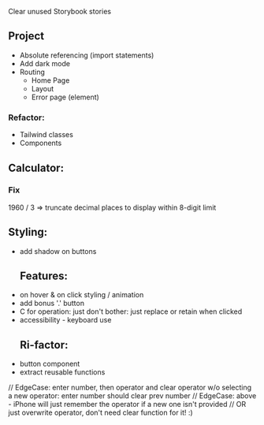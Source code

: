 Clear unused Storybook stories

## Project

- Absolute referencing (import statements)
- Add dark mode
- Routing
  - Home Page
  - Layout
  - Error page (element)

### Refactor:

- Tailwind classes
- Components

## Calculator:

### Fix

1960 / 3 => truncate decimal places to display within 8-digit limit

## Styling:

- add shadow on buttons
  ## Features:
- on hover & on click styling / animation
- add bonus '.' button
- C for operation: just don't bother: just replace or retain when clicked
- accessibility - keyboard use
  ## Ri-factor:
- button component
- extract reusable functions

// EdgeCase: enter number, then operator and clear operator w/o selecting a new operator: enter number should clear prev number
// EdgeCase: above - iPhone will just remember the operator if a new one isn't provided
// OR just overwrite operator, don't need clear function for it! :)
